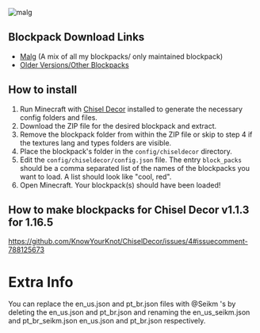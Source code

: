 ![malg](https://user-images.githubusercontent.com/70713233/120702380-ddb1ec00-c468-11eb-979e-a87460b16ec8.png)
## Blockpack Download Links
* [Malg](https://github.com/3prm3-Org/Blockpacks/releases) (A mix of all my blockpacks/ only maintained blockpack)
* [Older Versions/Other Blockpacks](https://github.com/3prm3/Blockpacks)

## How to install
1. Run Minecraft with [Chisel Decor](https://github.com/KnowYourKnot/ChiselDecor/releases) installed to generate the necessary config folders and files.
2. Download the ZIP file for the desired blockpack and extract.
3. Remove the blockpack folder from within the ZIP file or skip to step 4 if the textures lang and types folders are visible.
4. Place the blockpack's folder in the `config/chiseldecor` directory.
5. Edit the `config/chiseldecor/config.json` file. The entry `block_packs` should be a comma separated list of the names of the  blockpacks you want to load. A list should look like "cool, red".
6. Open Minecraft. Your blockpack(s) should have been loaded!
## How to make blockpacks for Chisel Decor v1.1.3 for 1.16.5
https://github.com/KnowYourKnot/ChiselDecor/issues/4#issuecomment-788125673

# Extra Info
You can replace the en_us.json and pt_br.json files with @Seikm 's by deleting the en_us.json and pt_br.json and renaming the en_us_seikm.json and pt_br_seikm.json en_us.json and pt_br.json respectively.
